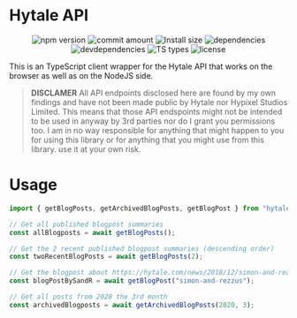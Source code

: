 # **Hytale API**

<div align="center">

![npm version](https://badgen.net/npm/v/hytale-api)
![commit amount](https://badgen.net/github/commits/hytalenews/hytale-api/)
![Install size](https://badgen.net/github/last-commit/hytalenews/hytale-api)
![dependencies](https://img.shields.io/david/hytalenews/hytale-api)
![devdependencies](https://img.shields.io/david/dev/hytalenews/hytale-api)
![TS types](https://badgen.net/npm/types/hytale-api)
![license](https://badgen.net/npm/license/hytale-api)

</div>

This is an TypeScript client wrapper for the Hytale API that works on the browser as well as on the NodeJS side.

> **DISCLAMER** All API endpoints disclosed here are found by my own findings and have not been made public by Hytale nor Hypixel Studios Limited. This means that those API endspoints might not be intended to be used in anyway by 3rd parties nor do I grant you permissions too. I am in no way responsible for anything that might happen to you for using this library or for anything that you might use from this library. use it at your own risk.

# Usage

```js
import { getBlogPosts, getArchivedBlogPosts, getBlogPost } from "hytale-api";

// Get all published blogpost summaries
const allBlogposts = await getBlogPosts();

// Get the 2 recent published blogpost summaries (descending order)
const twoRecentBlogPosts = await getBlogPosts(2);

// Get the blogpost about https://hytale.com/news/2018/12/simon-and-rezzus
const blogPostBySandR = await getBlogPost("simon-and-rezzus");

// Get all posts from 2020 the 3rd month
const archivedBlogposts = await getArchivedBlogPosts(2020, 3);
```
